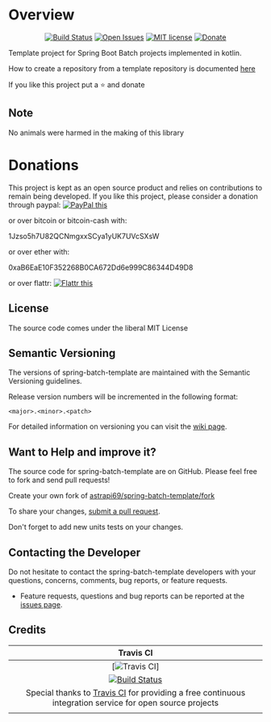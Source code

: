 # Overview

<div align="center">

[![Build Status](https://travis-ci.org/astrapi69/spring-batch-template.svg?branch=develop)](https://travis-ci.org/astrapi69/spring-batch-template)
[![Open Issues](https://img.shields.io/github/issues/astrapi69/spring-batch-template.svg?style=flat)](https://github.com/astrapi69/spring-batch-template/issues) 
[![MIT license](http://img.shields.io/badge/license-MIT-brightgreen.svg?style=flat)](http://opensource.org/licenses/MIT)
[![Donate](https://img.shields.io/badge/donate-❤-ff2244.svg)](https://www.paypal.com/cgi-bin/webscr?cmd=_s-xclick&hosted_button_id=GVBTWLRAZ7HB8)
</div>

Template project for Spring Boot Batch projects implemented in kotlin.

How to create a repository from a template repository is documented [here](https://help.github.com/en/articles/creating-a-repository-from-a-template)

If you like this project put a ⭐ and donate

## Note

No animals were harmed in the making of this library

# Donations

This project is kept as an open source product and relies on contributions to remain being developed. 
If you like this project, please consider a donation through paypal: <a href="https://www.paypal.com/cgi-bin/webscr?cmd=_s-xclick&hosted_button_id=GVBTWLRAZ7HB8" target="_blank">
<img src="https://www.paypalobjects.com/en_US/GB/i/btn/btn_donateCC_LG.gif" alt="PayPal this" title="PayPal – The safer, easier way to pay online!" border="0" />
</a>

or over bitcoin or bitcoin-cash with:

1Jzso5h7U82QCNmgxxSCya1yUK7UVcSXsW

or over ether with:

0xaB6EaE10F352268B0CA672Dd6e999C86344D49D8

or over flattr: <a href="http://flattr.com/thing/4152938/astrapi69spring-batch-template-on-GitHub" target="_blank">
<img src="http://api.flattr.com/button/flattr-badge-large.png" alt="Flattr this" title="Flattr this" border="0" />
</a>
 
## License

The source code comes under the liberal MIT License

## Semantic Versioning

The versions of spring-batch-template are maintained with the Semantic Versioning guidelines.

Release version numbers will be incremented in the following format:

`<major>.<minor>.<patch>`

For detailed information on versioning you can visit the [wiki page](https://github.com/lightblueseas/mvn-parent-projects/wiki/Semantic-Versioning).

## Want to Help and improve it? ###

The source code for spring-batch-template are on GitHub. Please feel free to fork and send pull requests!

Create your own fork of [astrapi69/spring-batch-template/fork](https://github.com/astrapi69/spring-batch-template/fork)

To share your changes, [submit a pull request](https://github.com/astrapi69/spring-batch-template/pull/new/develop).

Don't forget to add new units tests on your changes.

## Contacting the Developer

Do not hesitate to contact the spring-batch-template developers with your questions, concerns, comments, bug reports, or feature requests.
- Feature requests, questions and bug reports can be reported at the [issues page](https://github.com/astrapi69/spring-batch-template/issues).

## Credits

|**Travis CI**|
|     :---:      |
|[![Travis CI](https://travis-ci.com/images/logos/TravisCI-Full-Color.png)]|
|[![Build Status](https://travis-ci.org/astrapi69/spring-batch-template.svg?branch=master)](https://travis-ci.org/astrapi69/spring-batch-template)|
|Special thanks to [Travis CI](https://travis-ci.org) for providing a free continuous integration service for open source projects|
|     <img width=1000/>     |
